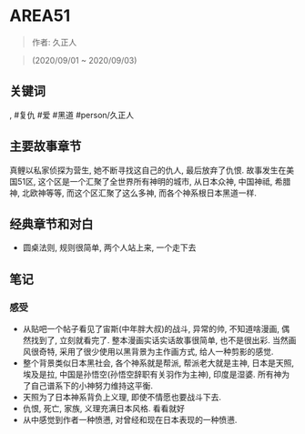 # AREA51

> 作者: 久正人

> (2020/09/01 \~ 2020/09/03)

## 关键词

, #复仇 #爱 #黑道 #person/久正人

## 主要故事章节
真鲤以私家侦探为营生, 她不断寻找这自己的仇人, 最后放弃了仇恨. 故事发生在美国51区, 这个区是一个汇聚了全世界所有神明的城市, 从日本众神, 中国神祗, 希腊神, 北欧神等等, 而这个区汇聚了这么多神, 而各个神系根日本黑道一样.

## 经典章节和对白
* 圆桌法则, 规则很简单, 两个人站上来, 一个走下去

## 笔记
### 感受
* 从贴吧一个帖子看见了宙斯\(中年胖大叔\)的战斗, 异常的帅, 不知道啥漫画, 偶然找到了, 立刻就看完了. 整本漫画实话实话故事很简单, 也不是很出彩. 当然画风很奇特, 采用了很少使用以黑背景为主作画方式, 给人一种剪影的感觉.
* 整个背景类似日本黑社会, 各个神系就是帮派, 帮派老大就是主神, 日本是天照, 埃及是拉, 中国是孙悟空(孙悟空辞职有关羽作为主神), 印度是湿婆. 所有神为了自己谱系下的小神努力维持这平衡.
* 天照为了日本神系背负上义理, 即使不情愿也要战斗下去.
* 仇恨, 死亡, 家族, 义理充满日本风格. 看看就好
* 从中感觉到作者一种愤懑, 对曾经和现在日本表现的一种愤懑.
